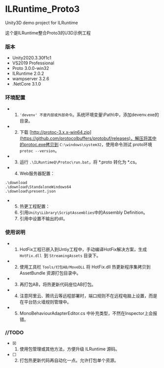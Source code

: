 # ILRuntime_Proto3
Unity3D demo project for ILRuntime

这个是ILRuntime整合Proto3的U3D示例工程

### 版本
- Unity2020.3.30f1c1
- VS2019 Professional
- Proto 3.0.0-win32
- ILRuntime 2.0.2
- wampserver 3.2.6
- .NetCore 3.1.0

### 环境配置
- 1. ``'devenv' 不是内部或外部命令``。系统环境变量\Path\中，添加devenv.exe的目录。
- 2. 下载 [http://protoc-3.x.x-win64.zip](https://github.com/protocolbuffers/protobuf/releases)，解压将其中的protoc.exe拷贝到 ``C:\windows\system32``，使用命令测试 proto环境 ``protoc --version``。
- 3. 运行 ``.\ILRuntimeQ\Protoc\run.bat``，将 *.proto 转化为 *.cs。
- 4. Web服务器配置：
```
.\download
.\download\StandaloneWindows64
.\download\present.json
```

- 5. 热更工程配置：
   1. 引用``Unity\Library\ScriptAssemblies``中的Assembly Definition。
   2. 引用中设置不输出的dll。

### 使用说明

- 1. HotFix工程已嵌入到Untiy工程中，手动编译HotFix解决方案，生成 ``HotFix.dll ``到 ``StreamingAssets`` 目录下。
- 2. 使用工具栏 ``Tools/打包AB/MoveDLL`` 将 HotFix.dll 热更新程序集拷贝到 AssetBundle 资源打包目录中。
- 3. 再打包AB，将热更新代码座位AB打包。
- 4. 注意阿里云、腾讯云等远程部署时，端口规则不在远程电脑上设置，而是在平台防火墙规则管理中。
- 5. MonoBehaviourAdapterEditor.cs 中补充类型，不然在Inspector上会报错。

### //TODO
- [x] 1. 使用包管理或其他方法，方便升级 ILRuntime 源码。
- [ ] 2. 打包热更新代码再自动化一点。允许打包单个资源。

